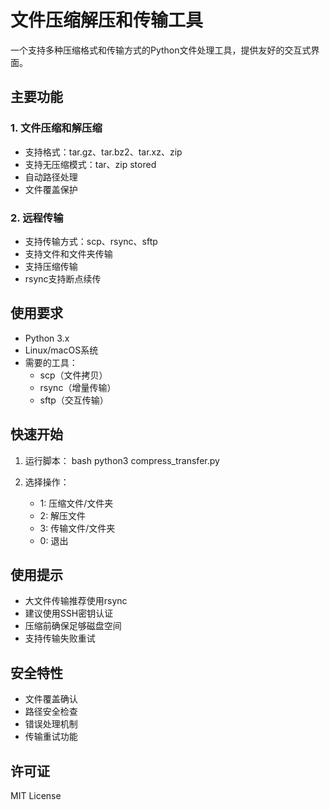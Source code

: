 # 文件压缩解压和传输工具

一个支持多种压缩格式和传输方式的Python文件处理工具，提供友好的交互式界面。

## 主要功能

### 1. 文件压缩和解压缩
- 支持格式：tar.gz、tar.bz2、tar.xz、zip
- 支持无压缩模式：tar、zip stored
- 自动路径处理
- 文件覆盖保护

### 2. 远程传输
- 支持传输方式：scp、rsync、sftp
- 支持文件和文件夹传输
- 支持压缩传输
- rsync支持断点续传

## 使用要求

- Python 3.x
- Linux/macOS系统
- 需要的工具：
  - scp（文件拷贝）
  - rsync（增量传输）
  - sftp（交互传输）

## 快速开始

1. 运行脚本：
bash
python3 compress_transfer.py


2. 选择操作：
   - 1: 压缩文件/文件夹
   - 2: 解压文件
   - 3: 传输文件/文件夹
   - 0: 退出

## 使用提示

- 大文件传输推荐使用rsync
- 建议使用SSH密钥认证
- 压缩前确保足够磁盘空间
- 支持传输失败重试

## 安全特性

- 文件覆盖确认
- 路径安全检查
- 错误处理机制
- 传输重试功能

## 许可证

MIT License
